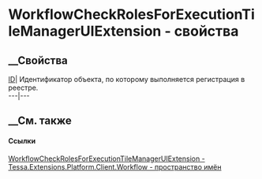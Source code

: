# WorkflowCheckRolesForExecutionTileManagerUIExtension - свойства
##  __Свойства
[ID](P_Tessa_Extensions_Platform_Client_Workflow_WorkflowCheckRolesForExecutionTileManagerUIExtension_ID.htm)|
Идентификатор объекта, по которому выполняется регистрация в реестре.  
---|---  
##  __См. также
#### Ссылки
[WorkflowCheckRolesForExecutionTileManagerUIExtension -
](T_Tessa_Extensions_Platform_Client_Workflow_WorkflowCheckRolesForExecutionTileManagerUIExtension.htm)
[Tessa.Extensions.Platform.Client.Workflow - пространство
имён](N_Tessa_Extensions_Platform_Client_Workflow.htm)
